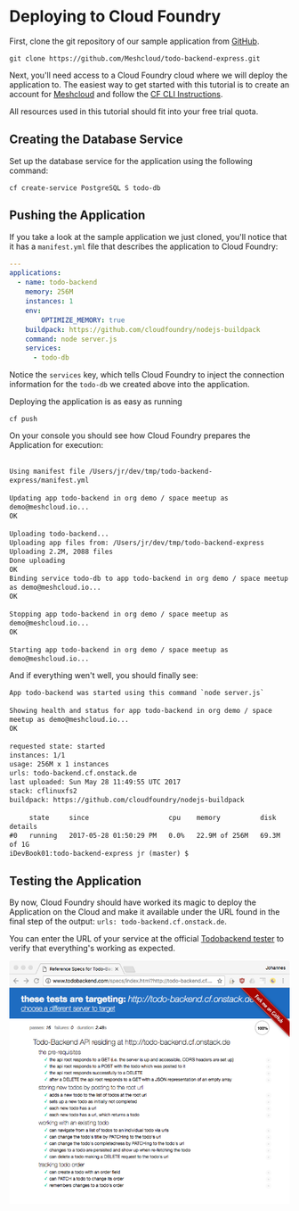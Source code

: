 # Deploying to Cloud Foundry

First, clone the git repository of our sample application from [GitHub](https://github.com/Meshcloud/todo-backend-express). 


```
git clone https://github.com/Meshcloud/todo-backend-express.git

```

Next, you'll need access to a Cloud Foundry cloud where we will deploy the application to. The easiest way to get started with this tutorial is to create an account for [Meshcloud](https://www.meshcloud.io/) and follow the [CF CLI Instructions](https://support.meshcloud.io/hc/en-us/articles/115003198625-Getting-Started-1-Cloud-Foundry-CLI-Access). 

All resources used in this tutorial should fit into your free trial quota. 

## Creating the Database Service

Set up the database service for the application using the following command: 


```
cf create-service PostgreSQL S todo-db
```

## Pushing the Application

If you take a look at the sample application we just cloned, you'll notice that it has a `manifest.yml` file that describes the application to Cloud Foundry:


```yml
---
applications:
  - name: todo-backend
    memory: 256M
    instances: 1
    env:
        OPTIMIZE_MEMORY: true
    buildpack: https://github.com/cloudfoundry/nodejs-buildpack
    command: node server.js
    services:
      - todo-db
```

Notice the `services` key, which tells Cloud Foundry to inject the connection information for the `todo-db` we created above into the application. 

Deploying the application is as easy as running 

```
cf push
```

On your console you should see how Cloud Foundry prepares the Application for execution: 


```

Using manifest file /Users/jr/dev/tmp/todo-backend-express/manifest.yml

Updating app todo-backend in org demo / space meetup as demo@meshcloud.io...
OK

Uploading todo-backend...
Uploading app files from: /Users/jr/dev/tmp/todo-backend-express
Uploading 2.2M, 2088 files
Done uploading               
OK
Binding service todo-db to app todo-backend in org demo / space meetup as demo@meshcloud.io...
OK

Stopping app todo-backend in org demo / space meetup as demo@meshcloud.io...
OK

Starting app todo-backend in org demo / space meetup as demo@meshcloud.io...

```

And if everything wen't well, you should finally see: 

```
App todo-backend was started using this command `node server.js`

Showing health and status for app todo-backend in org demo / space meetup as demo@meshcloud.io...
OK

requested state: started
instances: 1/1
usage: 256M x 1 instances
urls: todo-backend.cf.onstack.de
last uploaded: Sun May 28 11:49:55 UTC 2017
stack: cflinuxfs2
buildpack: https://github.com/cloudfoundry/nodejs-buildpack

     state     since                    cpu    memory          disk          details
#0   running   2017-05-28 01:50:29 PM   0.0%   22.9M of 256M   69.3M of 1G
iDevBook01:todo-backend-express jr (master) $ 
```

## Testing the Application

By now, Cloud Foundry should have worked its magic to deploy the Application on the Cloud and make it available under the URL found in the final step of the output: `urls: todo-backend.cf.onstack.de`. 

You can enter the URL of your service at the official [Todobackend tester](http://www.todobackend.com/specs/index.html)
 to verify that everything's working as expected. 

![](/assets/todospecs.png)
